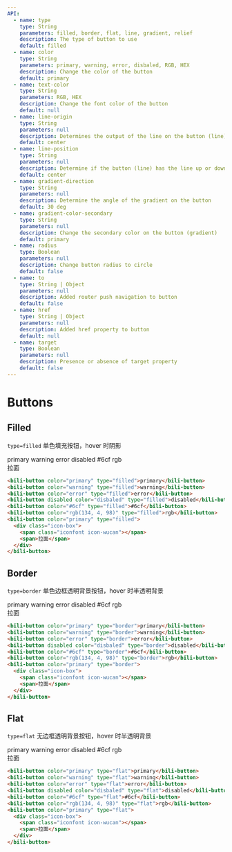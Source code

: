 ```yaml
---
API:
  - name: type
    type: String
    parameters: filled, border, flat, line, gradient, relief
    description: The type of button to use
    default: filled
  - name: color
    type: String
    parameters: primary, warning, error, disbaled, RGB, HEX
    description: Change the color of the button
    default: primary
  - name: text-color
    type: String
    parameters: RGB, HEX
    description: Change the font color of the button
    default: null
  - name: line-origin
    type: String
    parameters: null
    description: Determines the output of the line on the button (line)
    default: center
  - name: line-position
    type: String
    parameters: null
    description: Determine if the button (line) has the line up or down
    default: center
  - name: gradient-direction
    type: String
    parameters: null
    description: Determine the angle of the gradient on the button
    default: 30 deg
  - name: gradient-color-secondary
    type: String
    parameters: null
    description: Change the secondary color on the button (gradient)
    default: primary
  - name: radius
    type: Boolean
    parameters: null
    description: Change button radius to circle
    default: false
  - name: to
    type: String | Object
    parameters: null
    description: Added router push navigation to button
    default: false
  - name: href
    type: String | Object
    parameters: null
    description: Added href property to button
    default: null
  - name: target
    type: Boolean
    parameters: null
    description: Presence or absence of target property
    default: false
---
```


# Buttons

<box>

## Filled

`type=filled` 单色填充按钮，hover 时阴影

<vuecode md center>
<div slot="demo">
    <bili-button color="primary" type="filled">primary</bili-button>
    <bili-button color="warning" type="filled">warning</bili-button>
    <bili-button color="error" type="filled">error</bili-button>
    <bili-button disabled color="disbaled" type="filled">disabled</bili-button>
    <bili-button color="#6cf" type="filled">#6cf</bili-button>
    <bili-button color="rgb(134, 4, 98)" type="filled">rgb</bili-button>
    <bili-button color="primary" type="filled">
      <div class="icon-box">
        <span class="iconfont icon-wucan"></span>
        <span>拉面</span>
      </div>
    </bili-button>
</div>

<div slot="code">

```html
<bili-button color="primary" type="filled">primary</bili-button>
<bili-button color="warning" type="filled">warning</bili-button>
<bili-button color="error" type="filled">error</bili-button>
<bili-button disabled color="disbaled" type="filled">disabled</bili-button>
<bili-button color="#6cf" type="filled">#6cf</bili-button>
<bili-button color="rgb(134, 4, 98)" type="filled">rgb</bili-button>
<bili-button color="primary" type="filled">
  <div class="icon-box">
    <span class="iconfont icon-wucan"></span>
    <span>拉面</span>
  </div>
</bili-button>
```

</div>
</vuecode>
</box>

<box>

## Border

`type=border` 单色边框透明背景按钮，hover 时半透明背景

<vuecode md center>
<div slot="demo">
    <bili-button color="primary" type="border">primary</bili-button>
    <bili-button color="warning" type="border">warning</bili-button>
    <bili-button color="error" type="border">error</bili-button>
    <bili-button disabled color="disbaled" type="border">disabled</bili-button>
    <bili-button color="#6cf" type="border">#6cf</bili-button>
    <bili-button color="rgb(134, 4, 98)" type="border">rgb</bili-button>
    <bili-button color="primary" type="border">
      <div class="icon-box">
        <span class="iconfont icon-wucan"></span>
        <span>拉面</span>
      </div>
    </bili-button>
</div>

<div slot="code">

```html
<bili-button color="primary" type="border">primary</bili-button>
<bili-button color="warning" type="border">warning</bili-button>
<bili-button color="error" type="border">error</bili-button>
<bili-button disabled color="disbaled" type="border">disabled</bili-button>
<bili-button color="#6cf" type="border">#6cf</bili-button>
<bili-button color="rgb(134, 4, 98)" type="border">rgb</bili-button>
<bili-button color="primary" type="border">
  <div class="icon-box">
    <span class="iconfont icon-wucan"></span>
    <span>拉面</span>
  </div>
</bili-button>
```

</div>
</vuecode>
</box>

<box>

## Flat

`type=flat` 无边框透明背景按钮，hover 时半透明背景

<vuecode md center>
<div slot="demo">
    <bili-button color="primary" type="flat">primary</bili-button>
    <bili-button color="warning" type="flat">warning</bili-button>
    <bili-button color="error" type="flat">error</bili-button>
    <bili-button disabled color="disbaled" type="flat">disabled</bili-button>
    <bili-button color="#6cf" type="flat">#6cf</bili-button>
    <bili-button color="rgb(134, 4, 98)" type="flat">rgb</bili-button>
    <bili-button color="primary" type="flat">
      <div class="icon-box">
        <span class="iconfont icon-wucan"></span>
        <span>拉面</span>
      </div>
    </bili-button>
</div>

<div slot="code">

```html
<bili-button color="primary" type="flat">primary</bili-button>
<bili-button color="warning" type="flat">warning</bili-button>
<bili-button color="error" type="flat">error</bili-button>
<bili-button disabled color="disbaled" type="flat">disabled</bili-button>
<bili-button color="#6cf" type="flat">#6cf</bili-button>
<bili-button color="rgb(134, 4, 98)" type="flat">rgb</bili-button>
<bili-button color="primary" type="flat">
  <div class="icon-box">
    <span class="iconfont icon-wucan"></span>
    <span>拉面</span>
  </div>
</bili-button>
```

</div>
</vuecode>
</box>
